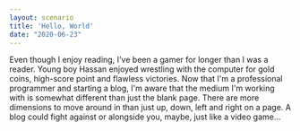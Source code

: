 ```yaml
---
layout: scenario
title: 'Hello, World'
date: "2020-06-23"
---
```



Even though I enjoy reading, I've been a gamer for longer than I was a reader. Young boy Hassan enjoyed wrestling with the computer for gold coins, high-score point and flawless victories. Now that I'm a professional programmer and starting a blog, I'm aware that the medium I'm working with is somewhat different than just the blank page. There are more dimensions to move around in than just up, down, left and right on a page. A blog could fight against or alongside you, maybe, just like a video game...
